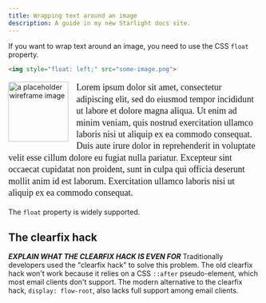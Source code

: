 ```yaml
---
title: Wrapping text around an image
description: A guide in my new Starlight docs site.
---
```


If you want to wrap text around an image, you need to use the CSS `float` property.

```html
<img style="float: left;" src="some-image.png">
```
<!-- 
<div style="max-width: 600px;">
<img style="border-radius: 8px; width: 120px; height: 120px; float: left; margin-right: 16px;" src="../../src/assets/abstract-purple.png" alt="a purple abstract 3D shape">
<p style="line-height: 1.4;">Lorem ipsum dolor sit amet, consectetur adipiscing elit, sed do eiusmod tempor incididunt ut labore et dolore magna aliqua. Ut enim ad minim veniam, quis nostrud exercitation ullamco laboris nisi ut aliquip ex ea commodo consequat. Duis aute irure dolor in reprehenderit in voluptate velit esse cillum dolore eu fugiat nulla pariatur. Excepteur sint occaecat cupidatat non proident, sunt in culpa qui officia deserunt mollit anim id est laborum. Exercitation ullamco laboris nisi ut aliquip ex ea commodo consequat.</p>
</div> -->

<div style="max-width: 600px;">
<img style="width: 120px; height: 120px; float: left; margin-right: 16px;" src="../../src/assets/wireframe-image.png" alt="a placeholder wireframe image">
<p class="scribble" style="line-height: 1.3; font-family: redacted; font-size: 18px;">Lorem ipsum dolor sit amet, consectetur adipiscing elit, sed do eiusmod tempor incididunt ut labore et dolore magna aliqua. Ut enim ad minim veniam, quis nostrud exercitation ullamco laboris nisi ut aliquip ex ea commodo consequat. Duis aute irure dolor in reprehenderit in voluptate velit esse cillum dolore eu fugiat nulla pariatur. Excepteur sint occaecat cupidatat non proident, sunt in culpa qui officia deserunt mollit anim id est laborum. Exercitation ullamco laboris nisi ut aliquip ex ea commodo consequat.</p>
</div>

The `float` property is widely supported. 

## The clearfix hack
**_EXPLAIN WHAT THE CLEARFIX HACK IS EVEN FOR_**
Traditionally developers used the "clearfix hack" to solve this problem. The old clearfix hack won't work because it relies on a CSS `::after` pseudo-element, which most email clients don't support. The modern alternative to the clearfix hack, `display: flow-root`, also lacks full support among email clients.

